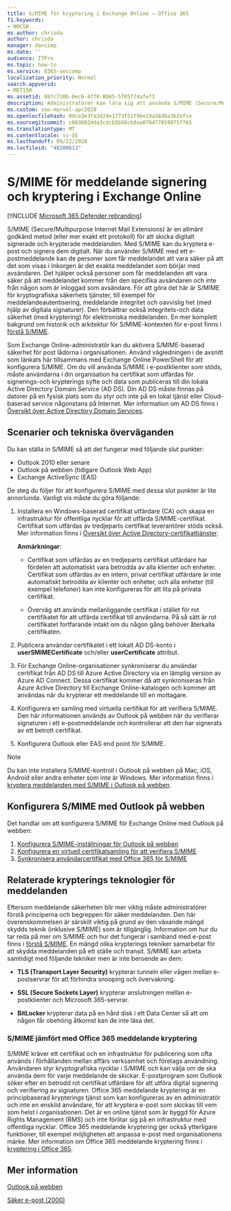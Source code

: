 ```yaml
---
title: S/MIME för kryptering i Exchange Online – Office 365
f1.keywords:
- NOCSH
ms.author: chrisda
author: chrisda
manager: dansimp
ms.date: ''
audience: ITPro
ms.topic: how-to
ms.service: O365-seccomp
localization_priority: Normal
search.appverid:
- MET150
ms.assetid: 887c710b-0ec6-4ff0-8065-5f05f74afef3
description: Administratörer kan lära sig att använda S/MIME (Secure/Multipurpose Internet Mail Extensions) i Exchange Online för att kryptera e-post och signera dem digitalt.
ms.custom: seo-marvel-apr2020
ms.openlocfilehash: 8dce3e3fa3d24e1773f51f96e19a58d8a3b2efce
ms.sourcegitcommit: c083602dda3cdcb5b58cb8aa070d77019075f765
ms.translationtype: MT
ms.contentlocale: sv-SE
ms.lasthandoff: 09/22/2020
ms.locfileid: "48200613"
---
```

# <a name="smime-for-message-signing-and-encryption-in-exchange-online"></a>S/MIME för meddelande signering och kryptering i Exchange Online

[!INCLUDE [Microsoft 365 Defender rebranding](../includes/microsoft-defender-for-office.md)]


S/MIME (Secure/Multipurpose Internet Mail Extensions) är en allmänt godkänd metod (eller mer exakt ett protokoll) för att skicka digitalt signerade och krypterade meddelanden. Med S/MIME kan du kryptera e-post och signera dem digitalt. När du använder S/MIME med ett e-postmeddelande kan de personer som får meddelandet att vara säker på att det som visas i Inkorgen är det exakta meddelandet som börjar med avsändaren. Det hjälper också personer som får meddelanden att vara säker på att meddelandet kommer från den specifika avsändaren och inte från någon som är inloggad som avsändare. För att göra det här är S/MIME för kryptografiska säkerhets tjänster, till exempel för meddelandeautentisering, meddelande integritet och oavvislig het (med hjälp av digitala signaturer). Den förbättrar också integritets-och data säkerhet (med kryptering) för elektroniska meddelanden. En mer komplett bakgrund om historik och arkitektur för S/MIME-kontexten för e-post finns i [förstå S/MIME](https://docs.microsoft.com/previous-versions/tn-archive/aa995740(v=exchg.65)).

Som Exchange Online-administratör kan du aktivera S/MIME-baserad säkerhet för post lådorna i organisationen. Använd vägledningen i de avsnitt som länkats här tillsammans med Exchange Online PowerShell för att konfigurera S/MIME. Om du vill använda S/MIME i e-postklienter som stöds, måste användarna i din organisation ha certifikat som utfärdas för signerings-och krypterings syfte och data som publiceras till din lokala Active Directory Domain Service (AD DS). Din AD DS måste finnas på datorer på en fysisk plats som du styr och inte på en lokal tjänst eller Cloud-baserad service någonstans på Internet. Mer information om AD DS finns i [Översikt över Active Directory Domain Services](https://docs.microsoft.com/windows-server/identity/ad-ds/get-started/virtual-dc/active-directory-domain-services-overview).

## <a name="supported-scenarios-and-technical-considerations"></a>Scenarier och tekniska överväganden

Du kan ställa in S/MIME så att det fungerar med följande slut punkter:

- Outlook 2010 eller senare
- Outlook på webben (tidigare Outlook Web App)
- Exchange ActiveSync (EAS)

De steg du följer för att konfigurera S/MIME med dessa slut punkter är lite annorlunda. Vanligt vis måste du göra följande:

1. Installera en Windows-baserad certifikat utfärdare (CA) och skapa en infrastruktur för offentliga nycklar för att utfärda S/MIME-certifikat. Certifikat som utfärdas av tredjeparts certifikat leverantörer stöds också. Mer information finns i [Översikt över Active Directory-certifikattjänster](https://docs.microsoft.com/previous-versions/windows/it-pro/windows-server-2012-r2-and-2012/hh831740(v=ws.11)).

   **Anmärkningar**:

   - Certifikat som utfärdas av en tredjeparts certifikat utfärdare har fördelen att automatiskt vara betrodda av alla klienter och enheter. Certifikat som utfärdas av en intern, privat certifikat utfärdare är inte automatiskt betrodda av klienter och enheter, och alla enheter (till exempel telefoner) kan inte konfigureras för att lita på privata certifikat.

   - Överväg att använda mellanliggande certifikat i stället för rot certifikatet för att utfärda certifikat till användarna. På så sätt är rot certifikatet fortfarande intakt om du någon gång behöver återkalla certifikaten.

2. Publicera användar certifikatet i ett lokalt AD DS-konto i **userSMIMECertificate** och/eller **userCertificate** attribut.

3. För Exchange Online-organisationer synkroniserar du användar certifikat från AD DS till Azure Active Directory via en lämplig version av Azure AD Connect. Dessa certifikat kommer då att synkroniseras från Azure Active Directory till Exchange Online-katalogen och kommer att användas när du krypterar ett meddelande till en mottagare.

4. Konfigurera en samling med virtuella certifikat för att verifiera S/MIME. Den här informationen används av Outlook på webben när du verifierar signaturen i ett e-postmeddelande och kontrollerar att den har signerats av ett betrott certifikat.

5. Konfigurera Outlook eller EAS end point för S/MIME.

> [!NOTE]
> Du kan inte installera S/MIME-kontroll i Outlook på webben på Mac, iOS, Android eller andra enheter som inte är Windows. Mer information finns i [kryptera meddelanden med S/MIME i Outlook på webben](https://support.microsoft.com/office/878c79fc-7088-4b39-966f-14512658f480).

## <a name="setup-smime-with-outlook-on-the-web"></a>Konfigurera S/MIME med Outlook på webben

Det handlar om att konfigurera S/MIME för Exchange Online med Outlook på webben:

1. [Konfigurera S/MIME-inställningar för Outlook på webben](configure-s-mime-settings-for-outlook-web-app.md)
2. [Konfigurera en virtuell certifikatsamling för att verifiera S/MIME](set-up-virtual-certificate-collection-to-validate-s-mime.md)
3. [Synkronisera användarcertifikat med Office 365 för S/MIME](sync-user-certificates-to-office-365-for-s-mime.md)

## <a name="related-message-encryption-technologies"></a>Relaterade krypterings teknologier för meddelanden

Eftersom meddelande säkerheten blir mer viktig måste administratörer förstå principerna och begreppen för säker meddelanden. Den här överenskommelsen är särskilt viktig på grund av den växande mängd skydds teknik (inklusive S/MIME) som är tillgänglig. Information om hur du tar reda på mer om S/MIME och hur det fungerar i samband med e-post finns i [förstå S/MIME](https://docs.microsoft.com/previous-versions/tn-archive/aa995740(v=exchg.65)). En mängd olika krypterings tekniker samarbetar för att skydda meddelanden på ett ställe och transit. S/MIME kan arbeta samtidigt med följande tekniker men är inte beroende av dem:

- **TLS (Transport Layer Security)** krypterar tunneln eller vägen mellan e-postservrar för att förhindra snooping och övervakning.

- **SSL (Secure Sockets Layer)** krypterar anslutningen mellan e-postklienter och Microsoft 365-servrar.

- **BitLocker** krypterar data på en hård disk i ett Data Center så att om någon får obehörig åtkomst kan de inte läsa det.

### <a name="smime-compared-with-office-365-message-encryption"></a>S/MIME jämfört med Office 365 meddelande kryptering

S/MIME kräver ett certifikat och en infrastruktur för publicering som ofta används i förhållanden mellan affärs verksamhet och företags användning. Användaren styr kryptografiska nycklar i S/MIME och kan välja om de ska använda dem för varje meddelande de skickar. E-postprogram som Outlook söker efter en betrodd rot certifikat utfärdare för att utföra digital signering och verifiering av signaturen. Office 365 meddelande kryptering är en principbaserad krypterings tjänst som kan konfigureras av en administratör och inte en enskild användare, för att kryptera e-post som skickas till vem som helst i organisationen. Det är en online tjänst som är byggd för Azure Rights Management (RMS) och inte förlitar sig på en infrastruktur med offentliga nycklar. Office 365 meddelande kryptering ger också ytterligare funktioner, till exempel möjligheten att anpassa e-post med organisationens märke. Mer information om Office 365 meddelande kryptering finns i [kryptering i Office 365](https://docs.microsoft.com/microsoft-365/compliance/encryption).

## <a name="more-information"></a>Mer information

[Outlook på webben](https://docs.microsoft.com/exchange/exchange-admin-center)

[Säker e-post (2000)](https://docs.microsoft.com/previous-versions/windows/it-pro/windows-2000-server/cc962043(v=technet.10))
